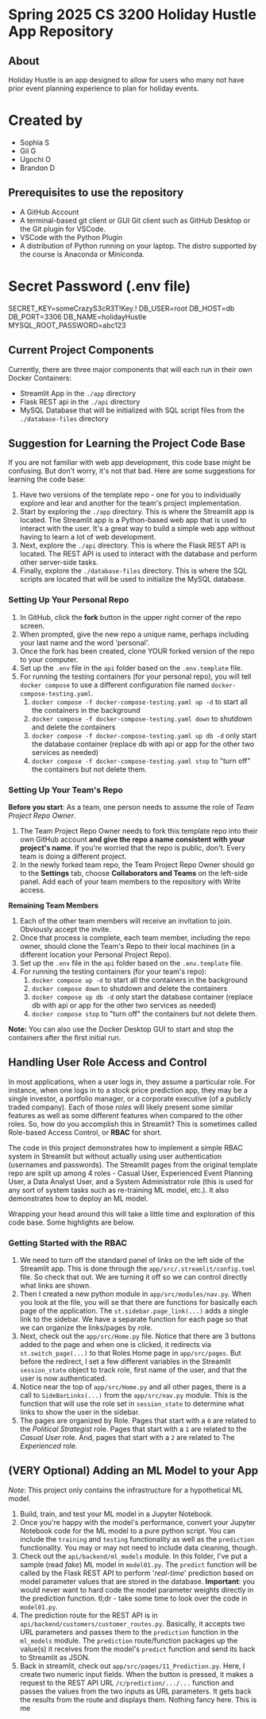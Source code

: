 # Spring 2025 CS 3200 Holiday Hustle App Repository

## About
Holiday Hustle is an app designed to allow for users who many not have prior event planning experience to plan for holiday events.

# Created by
- Sophia S
- Gil G
- Ugochi O
- Brandon D
## Prerequisites to use the repository

- A GitHub Account
- A terminal-based git client or GUI Git client such as GitHub Desktop or the Git plugin for VSCode.
- VSCode with the Python Plugin
- A distribution of Python running on your laptop. The distro supported by the course is Anaconda or Miniconda.

# Secret Password (.env file)
SECRET_KEY=someCrazyS3cR3T!Key.!
DB_USER=root
DB_HOST=db
DB_PORT=3306
DB_NAME=holidayHustle
MYSQL_ROOT_PASSWORD=abc123

## Current Project Components

Currently, there are three major components that will each run in their own Docker Containers:

- Streamlit App in the `./app` directory
- Flask REST api in the `./api` directory
- MySQL Database that will be initialized with SQL script files from the `./database-files` directory

## Suggestion for Learning the Project Code Base

If you are not familiar with web app development, this code base might be confusing. But don't worry, it's not that bad. Here are some suggestions for learning the code base:

1. Have two versions of the template repo - one for you to individually explore and lear and another for the team's project implementation.
1. Start by exploring the `./app` directory. This is where the Streamlit app is located. The Streamlit app is a Python-based web app that is used to interact with the user. It's a great way to build a simple web app without having to learn a lot of web development.
1. Next, explore the `./api` directory. This is where the Flask REST API is located. The REST API is used to interact with the database and perform other server-side tasks.
1. Finally, explore the `./database-files` directory. This is where the SQL scripts are located that will be used to initialize the MySQL database.

### Setting Up Your Personal Repo

1. In GitHub, click the **fork** button in the upper right corner of the repo screen.
1. When prompted, give the new repo a unique name, perhaps including your last name and the word 'personal'.
1. Once the fork has been created, clone YOUR forked version of the repo to your computer.
1. Set up the `.env` file in the `api` folder based on the `.env.template` file.
1. For running the testing containers (for your personal repo), you will tell `docker compose` to use a different configuration file named `docker-compose-testing.yaml`.
   1. `docker compose -f docker-compose-testing.yaml up -d` to start all the containers in the background
   1. `docker compose -f docker-compose-testing.yaml down` to shutdown and delete the containers
   1. `docker compose -f docker-compose-testing.yaml up db -d` only start the database container (replace db with api or app for the other two services as needed)
   1. `docker compose -f docker-compose-testing.yaml stop` to "turn off" the containers but not delete them.

### Setting Up Your Team's Repo

**Before you start**: As a team, one person needs to assume the role of _Team Project Repo Owner_.

1. The Team Project Repo Owner needs to fork this template repo into their own GitHub account **and give the repo a name consistent with your project's name**. If you're worried that the repo is public, don't. Every team is doing a different project.
1. In the newly forked team repo, the Team Project Repo Owner should go to the **Settings** tab, choose **Collaborators and Teams** on the left-side panel. Add each of your team members to the repository with Write access.

**Remaining Team Members**

1. Each of the other team members will receive an invitation to join. Obviously accept the invite.
1. Once that process is complete, each team member, including the repo owner, should clone the Team's Repo to their local machines (in a different location your Personal Project Repo).
1. Set up the `.env` file in the `api` folder based on the `.env.template` file.
1. For running the testing containers (for your team's repo):
   1. `docker compose up -d` to start all the containers in the background
   1. `docker compose down` to shutdown and delete the containers
   1. `docker compose up db -d` only start the database container (replace db with api or app for the other two services as needed)
   1. `docker compose stop` to "turn off" the containers but not delete them.

**Note:** You can also use the Docker Desktop GUI to start and stop the containers after the first initial run.

## Handling User Role Access and Control

In most applications, when a user logs in, they assume a particular role. For instance, when one logs in to a stock price prediction app, they may be a single investor, a portfolio manager, or a corporate executive (of a publicly traded company). Each of those _roles_ will likely present some similar features as well as some different features when compared to the other roles. So, how do you accomplish this in Streamlit? This is sometimes called Role-based Access Control, or **RBAC** for short.

The code in this project demonstrates how to implement a simple RBAC system in Streamlit but without actually using user authentication (usernames and passwords). The Streamlit pages from the original template repo are split up among 4 roles - Casual User, Experienced Event Planning User, a Data Analyst User, and a System Administrator role (this is used for any sort of system tasks such as re-training ML model, etc.). It also demonstrates how to deploy an ML model.

Wrapping your head around this will take a little time and exploration of this code base. Some highlights are below.

### Getting Started with the RBAC

1. We need to turn off the standard panel of links on the left side of the Streamlit app. This is done through the `app/src/.streamlit/config.toml` file. So check that out. We are turning it off so we can control directly what links are shown.
1. Then I created a new python module in `app/src/modules/nav.py`. When you look at the file, you will se that there are functions for basically each page of the application. The `st.sidebar.page_link(...)` adds a single link to the sidebar. We have a separate function for each page so that we can organize the links/pages by role.
1. Next, check out the `app/src/Home.py` file. Notice that there are 3 buttons added to the page and when one is clicked, it redirects via `st.switch_page(...)` to that Roles Home page in `app/src/pages`. But before the redirect, I set a few different variables in the Streamlit `session_state` object to track role, first name of the user, and that the user is now authenticated.
1. Notice near the top of `app/src/Home.py` and all other pages, there is a call to `SideBarLinks(...)` from the `app/src/nav.py` module. This is the function that will use the role set in `session_state` to determine what links to show the user in the sidebar.
1. The pages are organized by Role. Pages that start with a `0` are related to the _Political Strategist_ role. Pages that start with a `1` are related to the _Casual User_ role. And, pages that start with a `2` are related to The _Experienced_ role.

## (VERY Optional) Adding an ML Model to your App

_Note_: This project only contains the infrastructure for a hypothetical ML model.

1. Build, train, and test your ML model in a Jupyter Notebook.
1. Once you're happy with the model's performance, convert your Jupyter Notebook code for the ML model to a pure python script. You can include the `training` and `testing` functionality as well as the `prediction` functionality. You may or may not need to include data cleaning, though.
1. Check out the `api/backend/ml_models` module. In this folder, I've put a sample (read _fake_) ML model in `model01.py`. The `predict` function will be called by the Flask REST API to perform '_real-time_' prediction based on model parameter values that are stored in the database. **Important**: you would never want to hard code the model parameter weights directly in the prediction function. tl;dr - take some time to look over the code in `model01.py`.
1. The prediction route for the REST API is in `api/backend/customers/customer_routes.py`. Basically, it accepts two URL parameters and passes them to the `prediction` function in the `ml_models` module. The `prediction` route/function packages up the value(s) it receives from the model's `predict` function and send its back to Streamlit as JSON.
1. Back in streamlit, check out `app/src/pages/11_Prediction.py`. Here, I create two numeric input fields. When the button is pressed, it makes a request to the REST API URL `/c/prediction/.../...` function and passes the values from the two inputs as URL parameters. It gets back the results from the route and displays them. Nothing fancy here.
This is me
